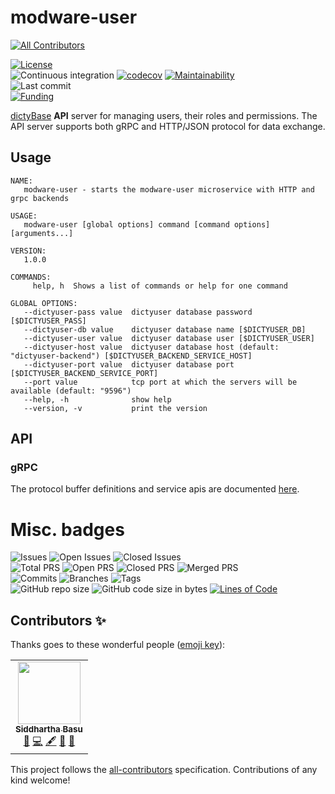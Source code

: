 # modware-user
<!-- ALL-CONTRIBUTORS-BADGE:START - Do not remove or modify this section -->
[![All Contributors](https://img.shields.io/badge/all_contributors-1-orange.svg?style=flat-square)](#contributors-)
<!-- ALL-CONTRIBUTORS-BADGE:END -->

[![License](https://img.shields.io/badge/License-BSD%202--Clause-blue.svg)](LICENSE)  
![Continuous integration](https://github.com/dictyBase/modware-user/workflows/Continuous%20integration/badge.svg)
[![codecov](https://codecov.io/gh/dictyBase/modware-user/branch/develop/graph/badge.svg)](https://codecov.io/gh/dictyBase/modware-user)
[![Maintainability](https://api.codeclimate.com/v1/badges/30e9b0421a28b8e0d941/maintainability)](https://codeclimate.com/github/dictyBase/modware-user/maintainability)  
![Last commit](https://badgen.net/github/last-commit/dictyBase/modware-user/develop)   
[![Funding](https://badgen.net/badge/Funding/Rex%20L%20Chisholm,dictyBase,DCR/yellow?list=|)](https://projectreporter.nih.gov/project_info_description.cfm?aid=10024726&icde=0)

[dictyBase](http://dictybase.org) **API** server for managing users, their
roles and permissions. The API server supports both gRPC and HTTP/JSON protocol
for data exchange.

## Usage

```
NAME:
   modware-user - starts the modware-user microservice with HTTP and grpc backends

USAGE:
   modware-user [global options] command [command options] [arguments...]

VERSION:
   1.0.0

COMMANDS:
     help, h  Shows a list of commands or help for one command

GLOBAL OPTIONS:
   --dictyuser-pass value  dictyuser database password [$DICTYUSER_PASS]
   --dictyuser-db value    dictyuser database name [$DICTYUSER_DB]
   --dictyuser-user value  dictyuser database user [$DICTYUSER_USER]
   --dictyuser-host value  dictyuser database host (default: "dictyuser-backend") [$DICTYUSER_BACKEND_SERVICE_HOST]
   --dictyuser-port value  dictyuser database port [$DICTYUSER_BACKEND_SERVICE_PORT]
   --port value            tcp port at which the servers will be available (default: "9596")
   --help, -h              show help
   --version, -v           print the version

```

## API

### gRPC

The protocol buffer definitions and service apis are documented
[here](https://github.com/dictyBase/dictybaseapis/tree/master/dictybase/user).

# Misc. badges
![Issues](https://badgen.net/github/issues/dictyBase/modware-user)
![Open Issues](https://badgen.net/github/open-issues/dictyBase/modware-user)
![Closed Issues](https://badgen.net/github/closed-issues/dictyBase/modware-user)  
![Total PRS](https://badgen.net/github/prs/dictyBase/modware-user)
![Open PRS](https://badgen.net/github/open-prs/dictyBase/modware-user)
![Closed PRS](https://badgen.net/github/closed-prs/dictyBase/modware-user)
![Merged PRS](https://badgen.net/github/merged-prs/dictyBase/modware-user)  
![Commits](https://badgen.net/github/commits/dictyBase/modware-user/develop)
![Branches](https://badgen.net/github/branches/dictyBase/modware-user)
![Tags](https://badgen.net/github/tags/dictyBase/modware-user/?color=cyan)  
![GitHub repo size](https://img.shields.io/github/repo-size/dictyBase/modware-user?style=plastic)
![GitHub code size in bytes](https://img.shields.io/github/languages/code-size/dictyBase/modware-user?style=plastic)
[![Lines of Code](https://badgen.net/codeclimate/loc/dictyBase/modware-user)](https://codeclimate.com/github/dictyBase/modware-user/code)  

## Contributors ✨

Thanks goes to these wonderful people ([emoji key](https://allcontributors.org/docs/en/emoji-key)):

<!-- ALL-CONTRIBUTORS-LIST:START - Do not remove or modify this section -->
<!-- prettier-ignore-start -->
<!-- markdownlint-disable -->
<table>
  <tr>
    <td align="center"><a href="http://cybersiddhu.github.com/"><img src="https://avatars3.githubusercontent.com/u/48740?v=4" width="100px;" alt=""/><br /><sub><b>Siddhartha Basu</b></sub></a><br /><a href="https://github.com/dictyBase/modware-user/issues?q=author%3Acybersiddhu" title="Bug reports">🐛</a> <a href="https://github.com/dictyBase/modware-user/commits?author=cybersiddhu" title="Code">💻</a> <a href="#content-cybersiddhu" title="Content">🖋</a> <a href="https://github.com/dictyBase/modware-user/commits?author=cybersiddhu" title="Documentation">📖</a> <a href="#maintenance-cybersiddhu" title="Maintenance">🚧</a></td>
  </tr>
</table>

<!-- markdownlint-enable -->
<!-- prettier-ignore-end -->
<!-- ALL-CONTRIBUTORS-LIST:END -->

This project follows the [all-contributors](https://github.com/all-contributors/all-contributors) specification. Contributions of any kind welcome!